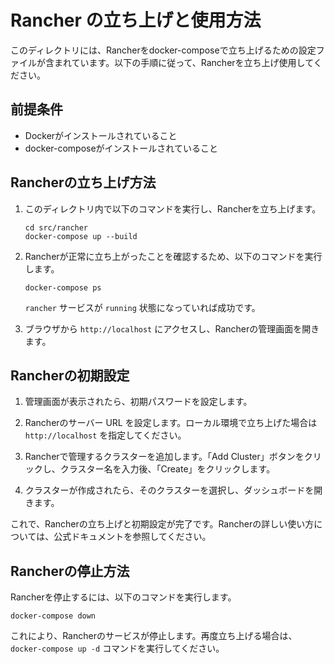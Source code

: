 # Rancher の立ち上げと使用方法

このディレクトリには、Rancherをdocker-composeで立ち上げるための設定ファイルが含まれています。以下の手順に従って、Rancherを立ち上げ使用してください。

## 前提条件

- Dockerがインストールされていること
- docker-composeがインストールされていること

## Rancherの立ち上げ方法

1. このディレクトリ内で以下のコマンドを実行し、Rancherを立ち上げます。

   ```
   cd src/rancher
   docker-compose up --build
   ```

2. Rancherが正常に立ち上がったことを確認するため、以下のコマンドを実行します。

   ```
   docker-compose ps
   ```

   `rancher` サービスが `running` 状態になっていれば成功です。

3. ブラウザから `http://localhost` にアクセスし、Rancherの管理画面を開きます。

## Rancherの初期設定

1. 管理画面が表示されたら、初期パスワードを設定します。

2. Rancherのサーバー URL を設定します。ローカル環境で立ち上げた場合は `http://localhost` を指定してください。

3. Rancherで管理するクラスターを追加します。「Add Cluster」ボタンをクリックし、クラスター名を入力後、「Create」をクリックします。

4. クラスターが作成されたら、そのクラスターを選択し、ダッシュボードを開きます。

これで、Rancherの立ち上げと初期設定が完了です。Rancherの詳しい使い方については、公式ドキュメントを参照してください。

## Rancherの停止方法

Rancherを停止するには、以下のコマンドを実行します。

```
docker-compose down
```

これにより、Rancherのサービスが停止します。再度立ち上げる場合は、`docker-compose up -d` コマンドを実行してください。